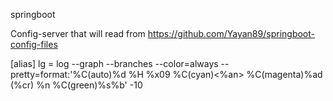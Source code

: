 springboot

Config-server that will read from https://github.com/Yayan89/springboot-config-files


[alias]
	lg = log --graph --branches --color=always --pretty=format:'%C(auto)%d %H %x09 %C(cyan)<%an> %C(magenta)%ad (%cr) %n %C(green)%s%b' -10
